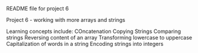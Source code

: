 README file for project 6

Project 6 - working with more arrays and strings

Learning concepts include: 
COncatenation
Copying Strings
Comparing strings
Reversing content of an array
Transforming lowercase to uppercase
Capitalization of words in a string
Encoding strings into integers
